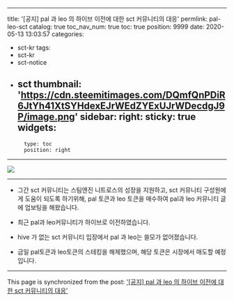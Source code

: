 
---
title: '[공지] pal 과 leo 의 하이브 이전에 대한 sct 커뮤니티의 대응'
permlink: pal-leo-sct
catalog: true
toc_nav_num: true
toc: true
position: 9999
date: 2020-05-13 13:03:57
categories:
- sct-kr
tags:
- sct-kr
- sct-notice
- sct
thumbnail: 'https://cdn.steemitimages.com/DQmfQnPDiR6JtYh41XtSYHdexEJrWEdZYExUJrWDecdgJ9P/image.png'
sidebar:
    right:
        sticky: true
widgets:
    -
        type: toc
        position: right
---


![](https://cdn.steemitimages.com/DQmfQnPDiR6JtYh41XtSYHdexEJrWEdZYExUJrWDecdgJ9P/image.png)

***

* 그간 sct  커뮤니티는 스팀엔진 니트로스의 성장을 지원하고, sct  커뮤니티 구성원에게 도움이 되도록 하기위해, pal 토큰과 leo 토큰을 매수하여 pal과 leo 커뮤니티 글에 업보팅을 해왔습니다.

* 최근 pal과 leo커뮤니티가 하이브로 이전하였습니다.

* hive 가 없는 sct 커뮤니티 입장에서 pal 과 leo는 쓸모가 없어졌습니다.

* 금일 pal토큰과 leo토큰의 스테킹을 해제했으며, 해당 토큰은 시장에서 매도할 예정입니다.

- - -

This page is synchronized from the post: ['[공지] pal 과 leo 의 하이브 이전에 대한 sct 커뮤니티의 대응'](https://steemit.com/@sct/pal-leo-sct)

